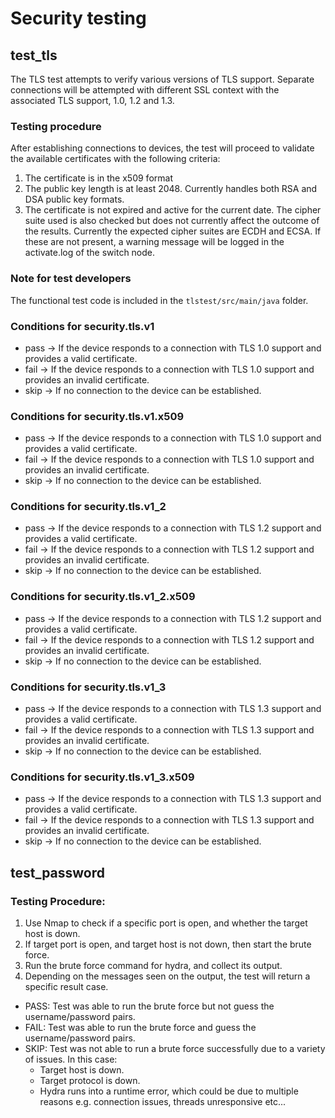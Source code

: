# Security testing

## test_tls
The TLS test attempts to verify various versions of TLS support.  Separate connections will be attempted with different SSL context with the associated TLS support, 1.0, 1.2 and 1.3.
 
 ### Testing procedure
 After establishing connections to devices, the test will proceed to validate the available certificates with the following criteria:
 1. The certificate is in the x509 format
 2. The public key length is at least 2048.  Currently handles both RSA and DSA public key formats.
 3. The certificate is not expired and active for the current date.
The cipher suite used is also checked but does not currently affect the outcome of the results.  Currently the expected cipher suites are ECDH and ECSA.  If these are not present, a warning message will be logged in the activate.log of the switch node.

 
### Note for test developers 
The functional test code is included in the `tlstest/src/main/java` folder.

 ### Conditions for security.tls.v1
 - pass -> If the device responds to a connection with TLS 1.0 support and provides a valid certificate.
 - fail -> If the device responds to a connection with TLS 1.0 support and provides an invalid certificate.
 - skip -> If no connection to the device can be established.

### Conditions for security.tls.v1.x509
 - pass -> If the device responds to a connection with TLS 1.0 support and provides a valid certificate.
 - fail -> If the device responds to a connection with TLS 1.0 support and provides an invalid certificate.
 - skip -> If no connection to the device can be established.

### Conditions for security.tls.v1_2
 - pass -> If the device responds to a connection with TLS 1.2 support and provides a valid certificate.
 - fail -> If the device responds to a connection with TLS 1.2 support and provides an invalid certificate.
 - skip -> If no connection to the device can be established.

### Conditions for security.tls.v1_2.x509
 - pass -> If the device responds to a connection with TLS 1.2 support and provides a valid certificate.
 - fail -> If the device responds to a connection with TLS 1.2 support and provides an invalid certificate.
 - skip -> If no connection to the device can be established.
 
### Conditions for security.tls.v1_3
 - pass -> If the device responds to a connection with TLS 1.3 support and provides a valid certificate.
 - fail -> If the device responds to a connection with TLS 1.3 support and provides an invalid certificate.
 - skip -> If no connection to the device can be established.

### Conditions for security.tls.v1_3.x509
 - pass -> If the device responds to a connection with TLS 1.3 support and provides a valid certificate.
 - fail -> If the device responds to a connection with TLS 1.3 support and provides an invalid certificate.
 - skip -> If no connection to the device can be established.
 
## test_password

### Testing Procedure:
1. Use Nmap to check if a specific port is open, and whether the target host is down.
2. If target port is open, and target host is not down, then start the brute force.
3. Run the brute force command for hydra, and collect its output.
4. Depending on the messages seen on the output, the test will return a specific result case.
 - PASS: Test was able to run the brute force but not guess the username/password pairs.
 - FAIL: Test was able to run the brute force and guess the username/password pairs.
 - SKIP: Test was not able to run a brute force successfully due to a variety of issues. In this case:
   - Target host is down.
   - Target protocol is down.
   - Hydra runs into a runtime error, which could be due to multiple reasons e.g. connection issues, threads unresponsive etc...
